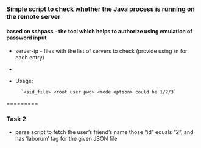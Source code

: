 
### Simple script to check whether the Java process is running on the remote server

#### based on sshpass - the tool which helps to authorize using emulation of password input

* server-ip - files with the list of servers to check (provide using /n for each entry)
*
* Usage:

        `<sid_file> <root user pwd> <mode option> could be 1/2/3`

=========

### Task 2
- parse script to fetch the user’s friend’s name those “id” equals “2”, and has ‘laborum’ tag for the given JSON file